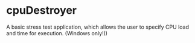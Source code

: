 # cpuDestroyer
A basic stress test application, which allows the user to specify CPU load and time for execution. (Windows only!))
